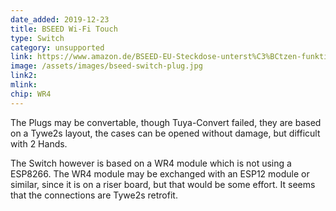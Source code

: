 ```yaml
---
date_added: 2019-12-23
title: BSEED Wi-Fi Touch  
type: Switch
category: unsupported
link: https://www.amazon.de/BSEED-EU-Steckdose-unterst%C3%BCtzen-funktionieren-Wandleuchtensteckdosen/dp/B07WMQ7GML/
image: /assets/images/bseed-switch-plug.jpg
link2: 
mlink: 
chip: WR4
---
```

The Plugs may be convertable, though Tuya-Convert failed, they are based on a Tywe2s layout, the cases can be opened without damage, but difficult with 2 Hands. 

The Switch however is based on a WR4 module which is not using a ESP8266. The WR4 module may be exchanged with an ESP12 module or similar, since it is on a riser board, but that would be some effort. It seems that the connections are Tywe2s retrofit.
